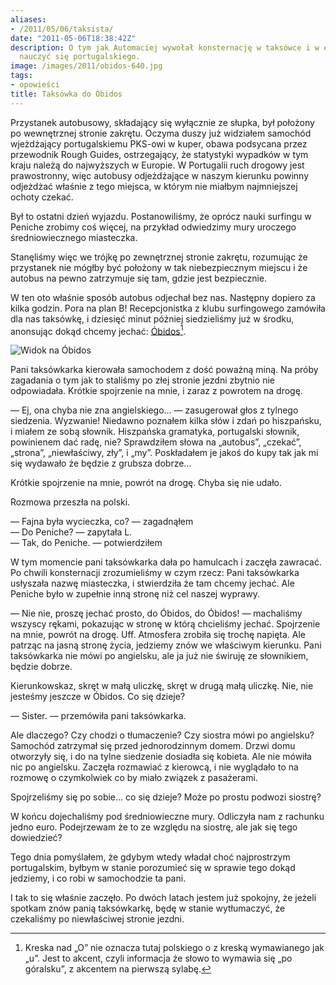 ```yaml
---
aliases:
- /2011/05/06/taksista/
date: "2011-05-06T18:38:42Z"
description: O tym jak Automaciej wywołał konsternację w taksówce i w efekcie postanowił
  nauczyć się portugalskiego.
image: /images/2011/obidos-640.jpg
tags:
- opowieści
title: Taksówka do Óbidos
---
```


Przystanek autobusowy, składający się wyłącznie ze słupka, był położony po
wewnętrznej stronie zakrętu. Oczyma duszy już widziałem samochód wjeżdżający
portugalskiemu PKS-owi w kuper, obawa podsycana przez przewodnik Rough Guides,
ostrzegający, że statystyki wypadków w tym kraju należą do najwyższych w
Europie. W Portugalii ruch drogowy jest prawostronny, więc autobusy odjeżdżające
w naszym kierunku powinny odjeżdżać właśnie z tego miejsca, w którym nie miałbym
najmniejszej ochoty czekać.

<!--more-->

Był to ostatni dzień wyjazdu. Postanowiliśmy, że oprócz nauki surfingu w Peniche
zrobimy coś więcej, na przykład odwiedzimy mury uroczego średniowiecznego
miasteczka.

Stanęliśmy więc we trójkę po zewnętrznej stronie zakrętu, rozumując że
przystanek nie mógłby być położony w tak niebezpiecznym miejscu i że autobus na
pewno zatrzymuje się tam, gdzie jest bezpiecznie.

W ten oto właśnie sposób autobus odjechał bez nas. Następny dopiero za kilka
godzin. Pora na plan B! Recepcjonistka z klubu surfingowego zamówiła dla nas
taksówkę, i dziesięć minut później siedzieliśmy już w środku, anonsując dokąd
chcemy jechać: [Óbidos](https://pl.wikipedia.org/wiki/%C3%93bidos_(Portugalia))[^1].

![Widok na Óbidos](/images/2011/obidos-640.jpg)

Pani taksówkarka kierowała samochodem z dość poważną miną. Na próby zagadania o
tym jak to staliśmy po złej stronie jezdni zbytnio nie odpowiadała. Krótkie
spojrzenie na mnie, i zaraz z powrotem na drogę.

— Ej, ona chyba nie zna angielskiego… — zasugerował głos z tylnego siedzenia.
Wyzwanie! Niedawno poznałem kilka słów i zdań po hiszpańsku, i miałem ze sobą
słownik. Hiszpańska gramatyka, portugalski słownik, powinienem dać radę, nie?
Sprawdziłem słowa na „autobus”, „czekać”, „strona”, „niewłaściwy, zły”, i „my”.
Poskładałem je jakoś do kupy tak jak mi się wydawało że będzie z grubsza
dobrze…

Krótkie spojrzenie na mnie, powrót na drogę. Chyba się nie udało.

Rozmowa przeszła na polski.

— Fajna była wycieczka, co? — zagadnąłem  
— Do Peniche? — zapytała L.  
— Tak, do Peniche. — potwierdziłem

W tym momencie pani taksówkarka dała po hamulcach i zaczęła zawracać. Po chwili
konsternacji zrozumieliśmy w czym rzecz: Pani taksówkarka usłyszała nazwę
miasteczka, i stwierdziła że tam chcemy jechać. Ale Peniche było w zupełnie inną
stronę niż cel naszej wyprawy.

— Nie nie, proszę jechać prosto, do Óbidos, do Óbidos! — machaliśmy wszyscy
rękami, pokazując w stronę w którą chcieliśmy jechać.  Spojrzenie na mnie,
powrót na drogę. Uff. Atmosfera zrobiła się trochę napięta. Ale patrząc na jasną
stronę życia, jedziemy znów we właściwym kierunku. Pani taksówkarka nie mówi po
angielsku, ale ja już nie świruję ze słownikiem, będzie dobrze.

Kierunkowskaz, skręt w małą uliczkę, skręt w drugą małą uliczkę. Nie, nie
jesteśmy jeszcze w Óbidos. Co się dzieje?

— Sister. — przemówiła pani taksówkarka.

Ale dlaczego? Czy chodzi o tłumaczenie? Czy siostra mówi po angielsku? Samochód
zatrzymał się przed jednorodzinnym domem. Drzwi domu otworzyły się, i do na
tylne siedzenie dosiadła się kobieta. Ale nie mówiła nic po angielsku. Zaczęła
rozmawiać z kierowcą, i nie wyglądało to na rozmowę o czymkolwiek co by miało
związek z pasażerami.

Spojrzeliśmy się po sobie… co się dzieje? Może po prostu podwozi siostrę?

W końcu dojechaliśmy pod średniowieczne mury. Odliczyła nam z rachunku jedno
euro. Podejrzewam że to ze względu na siostrę, ale jak się tego dowiedzieć?

Tego dnia pomyślałem, że gdybym wtedy władał choć najprostrzym portugalskim,
byłbym w stanie porozumieć się w sprawie tego dokąd jedziemy, i co robi w
samochodzie ta pani.

I tak to się właśnie zaczęło. Po dwóch latach jestem już spokojny, że jeżeli
spotkam znów panią taksówkarkę, będę w stanie wytłumaczyć, że czekaliśmy po
niewłaściwej stronie jezdni.

[^1]: Kreska nad „O” nie oznacza tutaj polskiego o z kreską wymawianego jak „u”.
Jest to akcent, czyli informacja że słowo to wymawia się „po góralsku”, z
akcentem na pierwszą sylabę.
